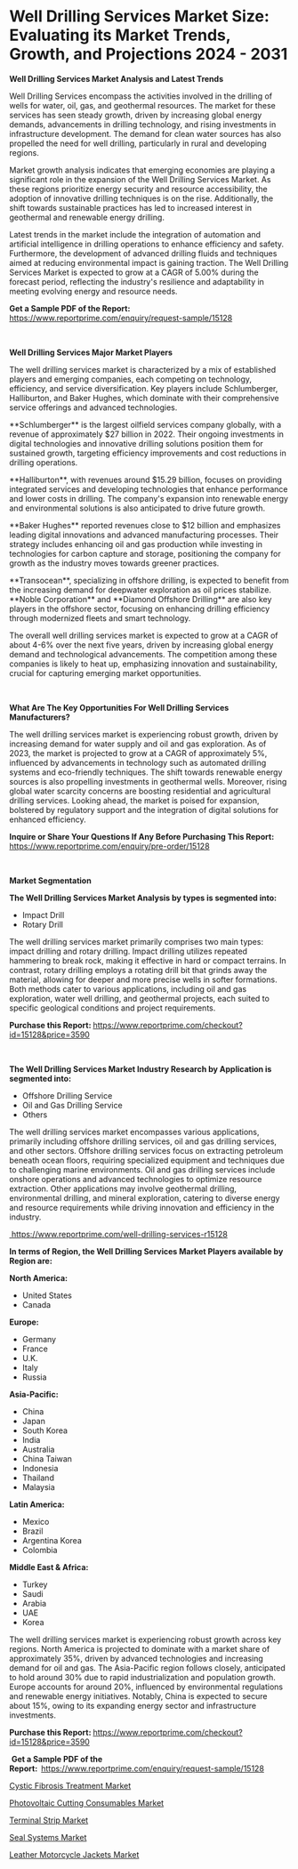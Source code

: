 <p><h1>Well Drilling Services Market Size: Evaluating its Market Trends, Growth, and Projections 2024 - 2031</h1></p><p><strong>Well Drilling Services Market Analysis and Latest Trends</strong></p>
<p><p>Well Drilling Services encompass the activities involved in the drilling of wells for water, oil, gas, and geothermal resources. The market for these services has seen steady growth, driven by increasing global energy demands, advancements in drilling technology, and rising investments in infrastructure development. The demand for clean water sources has also propelled the need for well drilling, particularly in rural and developing regions.</p><p>Market growth analysis indicates that emerging economies are playing a significant role in the expansion of the Well Drilling Services Market. As these regions prioritize energy security and resource accessibility, the adoption of innovative drilling techniques is on the rise. Additionally, the shift towards sustainable practices has led to increased interest in geothermal and renewable energy drilling.</p><p>Latest trends in the market include the integration of automation and artificial intelligence in drilling operations to enhance efficiency and safety. Furthermore, the development of advanced drilling fluids and techniques aimed at reducing environmental impact is gaining traction. The Well Drilling Services Market is expected to grow at a CAGR of 5.00% during the forecast period, reflecting the industry's resilience and adaptability in meeting evolving energy and resource needs.</p></p>
<p><strong>Get a Sample PDF of the Report:&nbsp;</strong> <a href="https://www.reportprime.com/enquiry/request-sample/15128?utm_campaign=117&utm_medium=2&utm_source=Github&utm_content=ia&utm_term=29112024&utm_id=well-drilling-services">https://www.reportprime.com/enquiry/request-sample/15128</a></p>
<p>&nbsp;</p>
<p><strong>Well Drilling Services Major Market Players</strong></p>
<p><p>The well drilling services market is characterized by a mix of established players and emerging companies, each competing on technology, efficiency, and service diversification. Key players include Schlumberger, Halliburton, and Baker Hughes, which dominate with their comprehensive service offerings and advanced technologies. </p><p>**Schlumberger** is the largest oilfield services company globally, with a revenue of approximately $27 billion in 2022. Their ongoing investments in digital technologies and innovative drilling solutions position them for sustained growth, targeting efficiency improvements and cost reductions in drilling operations.</p><p>**Halliburton**, with revenues around $15.29 billion, focuses on providing integrated services and developing technologies that enhance performance and lower costs in drilling. The company's expansion into renewable energy and environmental solutions is also anticipated to drive future growth.</p><p>**Baker Hughes** reported revenues close to $12 billion and emphasizes leading digital innovations and advanced manufacturing processes. Their strategy includes enhancing oil and gas production while investing in technologies for carbon capture and storage, positioning the company for growth as the industry moves towards greener practices.</p><p>**Transocean**, specializing in offshore drilling, is expected to benefit from the increasing demand for deepwater exploration as oil prices stabilize. **Noble Corporation** and **Diamond Offshore Drilling** are also key players in the offshore sector, focusing on enhancing drilling efficiency through modernized fleets and smart technology.</p><p>The overall well drilling services market is expected to grow at a CAGR of about 4-6% over the next five years, driven by increasing global energy demand and technological advancements. The competition among these companies is likely to heat up, emphasizing innovation and sustainability, crucial for capturing emerging market opportunities.</p></p>
<p>&nbsp;</p>
<p><strong>What Are The Key Opportunities For Well Drilling Services Manufacturers?</strong></p>
<p><p>The well drilling services market is experiencing robust growth, driven by increasing demand for water supply and oil and gas exploration. As of 2023, the market is projected to grow at a CAGR of approximately 5%, influenced by advancements in technology such as automated drilling systems and eco-friendly techniques. The shift towards renewable energy sources is also propelling investments in geothermal wells. Moreover, rising global water scarcity concerns are boosting residential and agricultural drilling services. Looking ahead, the market is poised for expansion, bolstered by regulatory support and the integration of digital solutions for enhanced efficiency.</p></p>
<p><strong>Inquire or Share Your Questions If Any Before Purchasing This Report:</strong> <a href="https://www.reportprime.com/enquiry/pre-order/15128?utm_campaign=117&utm_medium=2&utm_source=Github&utm_content=ia&utm_term=29112024&utm_id=well-drilling-services">https://www.reportprime.com/enquiry/pre-order/15128</a></p>
<p>&nbsp;</p>
<p><strong>Market Segmentation</strong></p>
<p><strong>The Well Drilling Services Market Analysis by types is segmented into:</strong></p>
<p><ul><li>Impact Drill</li><li>Rotary Drill</li></ul></p>
<p><p>The well drilling services market primarily comprises two main types: impact drilling and rotary drilling. Impact drilling utilizes repeated hammering to break rock, making it effective in hard or compact terrains. In contrast, rotary drilling employs a rotating drill bit that grinds away the material, allowing for deeper and more precise wells in softer formations. Both methods cater to various applications, including oil and gas exploration, water well drilling, and geothermal projects, each suited to specific geological conditions and project requirements.</p></p>
<p><strong>Purchase this Report:&nbsp;</strong><a href="https://www.reportprime.com/checkout?id=15128&price=3590&utm_campaign=117&utm_medium=2&utm_source=Github&utm_content=ia&utm_term=29112024&utm_id=well-drilling-services">https://www.reportprime.com/checkout?id=15128&price=3590</a></p>
<p>&nbsp;</p>
<p><strong>The Well Drilling Services Market Industry Research by Application is segmented into:</strong></p>
<p><ul><li>Offshore Drilling Service</li><li>Oil and Gas Drilling Service</li><li>Others</li></ul></p>
<p><p>The well drilling services market encompasses various applications, primarily including offshore drilling services, oil and gas drilling services, and other sectors. Offshore drilling services focus on extracting petroleum beneath ocean floors, requiring specialized equipment and techniques due to challenging marine environments. Oil and gas drilling services include onshore operations and advanced technologies to optimize resource extraction. Other applications may involve geothermal drilling, environmental drilling, and mineral exploration, catering to diverse energy and resource requirements while driving innovation and efficiency in the industry.</p></p>
<p><a href="https://www.reportprime.com/well-drilling-services-r15128?utm_campaign=117&utm_medium=2&utm_source=Github&utm_content=ia&utm_term=29112024&utm_id=well-drilling-services">&nbsp;https://www.reportprime.com/well-drilling-services-r15128</a></p>
<p><strong>In terms of Region, the Well Drilling Services Market Players available by Region are:</strong></p>
<p>
    <p> <strong> North America: </strong>
        <ul>
            <li>United States</li>
            <li>Canada</li>
        </ul>
        </p> 
    <p> <strong> Europe: </strong>
        <ul>
            <li>Germany</li>
            <li>France</li>
            <li>U.K.</li>
            <li>Italy</li>
            <li>Russia</li>
        </ul>
        </p> 
    <p> <strong> Asia-Pacific: </strong>
        <ul>
            <li>China</li>
            <li>Japan</li>
            <li>South Korea</li>
            <li>India</li>
            <li>Australia</li>
            <li>China Taiwan</li>
            <li>Indonesia</li>
            <li>Thailand</li>
            <li>Malaysia</li>
        </ul>
        </p> 
    <p> <strong> Latin America: </strong>
        <ul>
            <li>Mexico</li>
            <li>Brazil</li>
            <li>Argentina Korea</li>
            <li>Colombia</li>
        </ul>
        </p> 
    <p> <strong> Middle East & Africa: </strong>
        <ul>
            <li>Turkey</li>
            <li>Saudi</li>
            <li>Arabia</li>
            <li>UAE</li>
            <li>Korea</li>
        </ul>
    </p>
    </p>
<p><p>The well drilling services market is experiencing robust growth across key regions. North America is projected to dominate with a market share of approximately 35%, driven by advanced technologies and increasing demand for oil and gas. The Asia-Pacific region follows closely, anticipated to hold around 30% due to rapid industrialization and population growth. Europe accounts for around 20%, influenced by environmental regulations and renewable energy initiatives. Notably, China is expected to secure about 15%, owing to its expanding energy sector and infrastructure investments.</p></p>
<p><strong>Purchase this Report: </strong><a href="https://www.reportprime.com/checkout?id=15128&price=3590&utm_campaign=117&utm_medium=2&utm_source=Github&utm_content=ia&utm_term=29112024&utm_id=well-drilling-services">https://www.reportprime.com/checkout?id=15128&price=3590</a></p>
<p>&nbsp;<strong>Get a Sample PDF of the Report:&nbsp;&nbsp;</strong><a href="https://www.reportprime.com/enquiry/request-sample/15128?utm_campaign=117&utm_medium=2&utm_source=Github&utm_content=ia&utm_term=29112024&utm_id=well-drilling-services">https://www.reportprime.com/enquiry/request-sample/15128</a></p>
<p><strong></strong></p>
<p><p><a href="https://github.com/AlisaRowe24/Market-Research-Report-List-1/blob/main/cystic-fibrosis-treatment-market.md?utm_campaign=117&utm_medium=2&utm_source=Github&utm_content=ia&utm_term=29112024&utm_id=well-drilling-services">Cystic Fibrosis Treatment Market</a></p><p><a href="https://issuu.com/reportprime-2/docs/photovoltaic-cutting-consumables-market-size-2030.?utm_campaign=117&utm_medium=2&utm_source=Github&utm_content=ia&utm_term=29112024&utm_id=well-drilling-services">Photovoltaic Cutting Consumables Market</a></p><p><a href="https://issuu.com/reportprime-2/docs/terminal-strip-market-size-2030.pptx?utm_campaign=117&utm_medium=2&utm_source=Github&utm_content=ia&utm_term=29112024&utm_id=well-drilling-services">Terminal Strip Market</a></p><p><a href="https://github.com/HobertDavis43/Market-Research-Report-List-1/blob/main/seal-systems-market.md?utm_campaign=117&utm_medium=2&utm_source=Github&utm_content=ia&utm_term=29112024&utm_id=well-drilling-services">Seal Systems Market</a></p><p><a href="https://www.linkedin.com/pulse/leather-motorcycle-jackets-market-research-report-shows-3o6lc?utm_campaign=117&utm_medium=2&utm_source=Github&utm_content=ia&utm_term=29112024&utm_id=well-drilling-services">Leather Motorcycle Jackets Market</a></p></p>